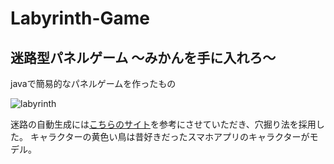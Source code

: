 # Labyrinth-Game
## 迷路型パネルゲーム 〜みかんを手に入れろ〜
javaで簡易的なパネルゲームを作ったもの

![labyrinth](https://user-images.githubusercontent.com/81272668/219070453-20a4c3d1-02f7-4142-ac09-2ecac62ab96f.png)

迷路の自動生成には[こちらのサイト](http://www5d.biglobe.ne.jp/stssk/maze/make.html)を参考にさせていただき、穴掘り法を採用した。
キャラクターの黄色い鳥は昔好きだったスマホアプリのキャラクターがモデル。
